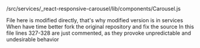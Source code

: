 /src/services/_react-responsive-carousel/lib/components/Carousel.js

File here is modified directly, that's why modified version is in services
When have time better fork the original repository and fix the source
In this file lines 327-328 are just commented, as they provoke unpredictable and
undesirable behavior
